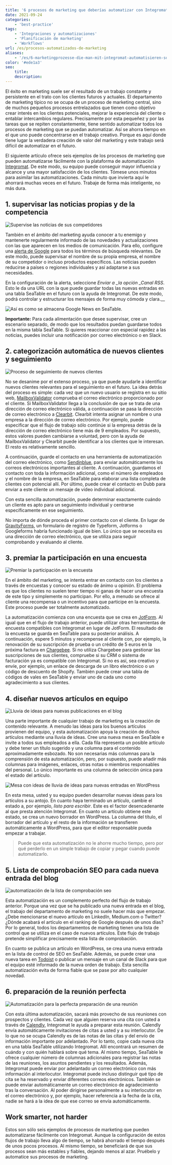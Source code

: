 ```yaml
---
title: '6 procesos de marketing que deberías automatizar con Integromat - SeaTable'
date: 2021-09-24
categories:
    - 'best-practice'
tags: 
    - 'Integraciones y automatizaciones'
    - 'Planificación de marketing'
    - 'Workflows'
url: /es/procesos-automatizados-de-marketing
aliases:
    - '/es/6-marketingprozesse-die-man-mit-integromat-automatisieren-sollte'
color: '#ede1a3'
seo:
    title:
    description:
---
```


El éxito en marketing suele ser el resultado de un trabajo constante y persistente en el trato con los clientes futuros y actuales. El departamento de marketing típico no se ocupa de un proceso de marketing central, sino de muchos pequeños procesos entrelazados que tienen como objetivo crear interés en los clientes potenciales, mejorar la experiencia del cliente o entablar intercambios regulares. Precisamente por esta pequeñez y por las tareas que se repiten constantemente, tiene sentido automatizar todos los procesos de marketing que se puedan automatizar. Así se ahorra tiempo en el que uno puede concentrarse en el trabajo creativo. Porque es aquí donde tiene lugar la verdadera creación de valor del marketing y este trabajo será difícil de automatizar en el futuro.

El siguiente artículo ofrece seis ejemplos de los procesos de marketing que pueden automatizarse fácilmente con la plataforma de automatización [Integromat](https://integromat.io/). De este modo, su equipo puede conseguir mayor influencia y alcance y una mayor satisfacción de los clientes. Tómese unos minutos para asimilar las automatizaciones. Cada minuto que invierta aquí le ahorrará muchas veces en el futuro. Trabaje de forma más inteligente, no más dura.

## 1\. supervisar las noticias propias y de la competencia

![Supervise las noticias de sus competidores](monitor-the-news-of-your-competition-711x290.png)

También en el ámbito del marketing ayuda conocer a tu enemigo y mantenerte regularmente informado de las novedades y actualizaciones con las que aparecen en los medios de comunicación. Para ello, configure una [alerta de Google](https://www.google.de/alerts) para todos los términos de búsqueda relevantes. De este modo, puede supervisar el nombre de su propia empresa, el nombre de su competidor o incluso productos específicos. Las noticias pueden reducirse a países o regiones individuales y así adaptarse a sus necesidades.

En la configuración de la alerta, seleccione _Enviar a \_la opción \_Canal RSS_. Esto le da una URL con la que puede guardar todas las nuevas entradas en una tabla SeaTable en el futuro con la ayuda de Integromat. De este modo, podrá controlar y estructurar los mensajes de forma muy cómoda y clara.\_\_

![Así es como se almacena Google News en SeaTable.](google-news-seatable.png)

**Importante:** Para cada alimentación que desee supervisar, cree un escenario separado, de modo que los resultados puedan guardarse todos en la misma tabla SeaTable. Si quieres reaccionar con especial rapidez a las noticias, puedes incluir una notificación por correo electrónico o en Slack.

## 2\. categorización automática de nuevos clientes y seguimiento

![Proceso de seguimiento de nuevos clientes](follow-up-on-customers.png)

No se desanime por el extenso proceso, ya que puede ayudarle a identificar nuevos clientes relevantes para el seguimiento en el futuro. La idea detrás del proceso es simple: cada vez que un nuevo usuario se registra en su sitio web, [MailboxValidator](https://www.mailboxvalidator.com/) comprueba el correo electrónico proporcionado por el cliente. Si MailboxValidator llega a la conclusión de que se trata de una dirección de correo electrónico válida, a continuación se pasa la dirección de correo electrónico a [Clearbit](https://clearbit.com/). Clearbit intenta asignar un nombre o una empresa a la dirección de correo electrónico. Por ejemplo, puede especificar que el flujo de trabajo sólo continúe si la empresa detrás de la dirección de correo electrónico tiene más de 9 empleados. Por supuesto, estos valores pueden cambiarse a voluntad, pero con la ayuda de MailboxValidator y Clearbit puede identificar a los clientes que le interesan. El resto es relativamente sencillo.

A continuación, guarde el contacto en una herramienta de automatización del correo electrónico, como [Sendinblue](https://de.sendinblue.com/), para enviar automáticamente los correos electrónicos importantes al cliente. A continuación, guardamos el contacto con toda la información adicional, como el número de empleados y el nombre de la empresa, en SeaTable para elaborar una lista completa de clientes con potencial allí. Por último, puede crear el contacto en Dubb para enviar a este cliente un mensaje de vídeo individual adicional.

Con esta sencilla automatización, puede determinar exactamente cuándo un cliente es apto para un seguimiento individual y centrarse específicamente en ese seguimiento.

No importa de dónde proceda el primer contacto con el cliente. En lugar de [GravityForms](https://www.gravityforms.com/), un formulario de registro de Typeform, Jotforms o Googleforms habría funcionado igual de bien. Lo único que se necesita es una dirección de correo electrónico, que se utiliza para seguir comprobando y evaluando al cliente.

## 3\. premiar la participación en una encuesta

![Premiar la participación en la encuesta](incentive-for-a-survey.png)

En el ámbito del marketing, se intenta entrar en contacto con los clientes a través de encuestas y conocer su estado de ánimo u opinión. El problema es que los clientes no suelen tener tiempo ni ganas de hacer una encuesta de este tipo y simplemente no participan. Por ello, a menudo se ofrece al cliente una recompensa o un incentivo para que participe en la encuesta. Este proceso puede ser totalmente automatizado.

La automatización comienza con una encuesta que se crea en [JotForm](https://jotform.com/). Al igual que en el flujo de trabajo anterior, puede utilizar otras herramientas de encuesta compatibles con Integromat en lugar de JotForm. El resultado de la encuesta se guarda en SeaTable para su posterior análisis. A continuación, espere 5 minutos y recompense al cliente con, por ejemplo, la renovación de su suscripción de prueba o un crédito de 5 euros en la próxima factura en [Chargebee](https://www.chargebee.com/). Si no utiliza Chargebee para gestionar las suscripciones de sus clientes, compruebe si su CRM o sistema de facturación ya es compatible con Integromat. Si no es así, sea creativo y envíe, por ejemplo, un enlace de descarga de un libro electrónico o un código de descuento de Shopify. También puede crear una tabla de códigos de vales en SeaTable y enviar uno de cada uno como agradecimiento a sus clientes.

## 4\. diseñar nuevos artículos en equipo

![Lluvia de ideas para nuevas publicaciones en el blog](brainstorm-new-blog-posts-711x317.png)

Una parte importante de cualquier trabajo de marketing es la creación de contenido relevante. A menudo las ideas para los buenos artículos provienen del equipo, y esta automatización apoya la creación de dichos artículos mediante una lluvia de ideas. Cree una nueva mesa en SeaTable e invite a todos sus empleados a ella. Cada fila representa un posible artículo y debe tener un título sugerido y una columna para el contenido aproximadamente esbozado. No son necesarias más columnas para la comprensión de esta automatización, pero, por supuesto, puede añadir más columnas para imágenes, enlaces, otras notas o miembros responsables del personal. Lo único importante es una columna de selección única para el estado del artículo.

![Mesa con ideas de lluvia de ideas para nuevas entradas en WordPress](brainstorming-to-wordpress.png)

En esta mesa, usted y su equipo pueden desarrollar nuevas ideas para los artículos a su antojo. En cuanto haya terminado un artículo, cambie el estado a, por ejemplo, _listo para escribir_. Este es el factor desencadenante al que presta atención Integromat. En cuanto un artículo obtiene este estado, se crea un nuevo borrador en WordPress. La columna del título, el borrador del artículo y el resto de la información se transfieren automáticamente a WordPress, para que el editor responsable pueda empezar a trabajar.

> Puede que esta automatización no le ahorre mucho tiempo, pero por qué perderlo en un simple trabajo de copiar y pegar cuando puede automatizarlo.

## 5\. Lista de comprobación SEO para cada nueva entrada del blog

![automatización de la lista de comprobación seo](seo-checklist-automation-711x234.png)

Esta automatización es un complemento perfecto del flujo de trabajo anterior. Porque una vez que se ha publicado una nueva entrada en el blog, el trabajo del departamento de marketing no suele hacer más que empezar. ¿Debe mencionarse el nuevo artículo en LinkedIn, Medium.com o Twitter? ¿Dónde acabará el artículo en el ranking de Google después de unos días? Por lo general, todos los departamentos de marketing tienen una lista de control que se utiliza en el caso de nuevos artículos. Este flujo de trabajo pretende simplificar precisamente esta lista de comprobación.

En cuanto se publica un artículo en WordPress, se crea una nueva entrada en la lista de control de SEO en SeaTable. Además, se puede crear una nueva tarea en [Todoist](https://todoist.com/) o publicar un mensaje en un canal de Slack para que el equipo esté informado de la nueva orden de trabajo. Esta sencilla automatización evita de forma fiable que se pase por alto cualquier novedad.

## 6\. preparación de la reunión perfecta

![Automatización para la perfecta preparación de una reunión](meeting-preparation-711x192.png)

Con esta última automatización, sacará más provecho de sus reuniones con prospectos y clientes. Cada vez que alguien reserva una cita con usted a través de [Calendly](https://calendly.com/), Integromat le ayuda a preparar esta reunión. Calendly envía automáticamente invitaciones de citas a usted y a su interlocutor. De lo que no se ocupa Calendly es de las notas de las citas y del envío de información importante por adelantado. Por lo tanto, copie cada nueva cita en una tabla SeaTable utilizando Integromat. Allí encontrará un resumen de cuándo y con quién hablará sobre qué tema. Al mismo tiempo, SeaTable le ofrece cualquier número de columnas adicionales para registrar las notas de las reuniones, los asuntos pendientes y los resultados. Además, Integromat puede enviar por adelantado un correo electrónico con más información al interlocutor. Integromat puede incluso distinguir qué tipo de cita se ha reservado y enviar diferentes correos electrónicos. También se puede enviar automáticamente un correo electrónico de agradecimiento tras la conversación. Al poder dirigirse personalmente a su interlocutor en el correo electrónico y, por ejemplo, hacer referencia a la fecha de la cita, nadie se hará a la idea de que ese correo se envía automáticamente.

## Work smarter, not harder

Estos son sólo seis ejemplos de procesos de marketing que pueden automatizarse fácilmente con Integromat. Aunque la configuración de estos flujos de trabajo lleva algo de tiempo, se habrá ahorrado el tiempo después de unos pocos procesos. Al mismo tiempo, se beneficiará de que sus procesos sean más estables y fiables, dejando menos al azar. Pruébelo y automatice sus procesos de marketing.
